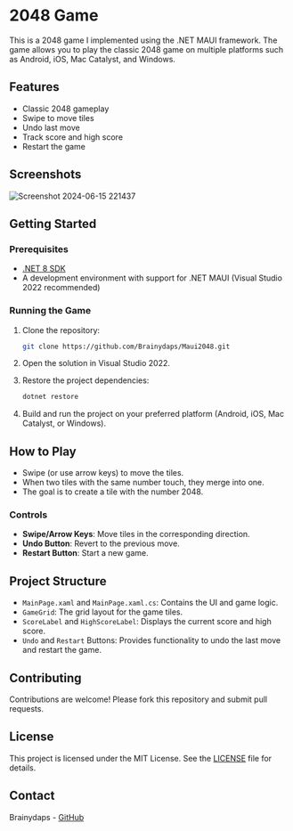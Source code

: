 # 2048 Game

This is a 2048 game I implemented using the .NET MAUI framework. The game allows you to play the classic 2048 game on multiple platforms such as Android, iOS, Mac Catalyst, and Windows.

## Features

- Classic 2048 gameplay
- Swipe to move tiles
- Undo last move
- Track score and high score
- Restart the game

## Screenshots
![Screenshot 2024-06-15 221437](https://github.com/Brainydaps/2048-game/assets/41041115/5bd604e6-2242-4e7e-a7c7-63a4e9c49ccd)


## Getting Started

### Prerequisites

- [.NET 8 SDK](https://dotnet.microsoft.com/download/dotnet/8.0)
- A development environment with support for .NET MAUI (Visual Studio 2022 recommended)

### Running the Game

1. Clone the repository:

    ```sh
    git clone https://github.com/Brainydaps/Maui2048.git
    ```

2. Open the solution in Visual Studio 2022.

3. Restore the project dependencies:

    ```sh
    dotnet restore
    ```

4. Build and run the project on your preferred platform (Android, iOS, Mac Catalyst, or Windows).

## How to Play

- Swipe (or use arrow keys) to move the tiles.
- When two tiles with the same number touch, they merge into one.
- The goal is to create a tile with the number 2048.

### Controls

- **Swipe/Arrow Keys**: Move tiles in the corresponding direction.
- **Undo Button**: Revert to the previous move.
- **Restart Button**: Start a new game.

## Project Structure

- `MainPage.xaml` and `MainPage.xaml.cs`: Contains the UI and game logic.
- `GameGrid`: The grid layout for the game tiles.
- `ScoreLabel` and `HighScoreLabel`: Displays the current score and high score.
- `Undo` and `Restart` Buttons: Provides functionality to undo the last move and restart the game.

## Contributing

Contributions are welcome! Please fork this repository and submit pull requests.

## License

This project is licensed under the MIT License. See the [LICENSE](LICENSE) file for details.

## Contact

Brainydaps - [GitHub](https://github.com/Brainydaps)

